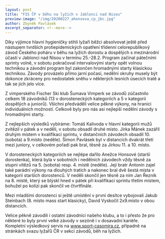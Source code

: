 ```yaml
---
layout: post
title: "FIS ČP v běhu na lyžích v Jablonci nad Nisou"
preview-image: "/img/20200227_ahonsova_cp_jbc.jpg"
author: Zbyněk Pavlásek
excerpt_separator: <!--more-->
---
```


Díky výjimce hlavní hygieničky stihli lyžaři běžci absolvovat ještě před nástupem tvrdších protiepidemických opatření třídenní celorepublikový závod Českého poháru v běhu na lyžích dorostu a dospělých s mezinárodní účastí v Jablonci nad Nisou v termínu 25.-28.2.
Program začínal pátečními sprinty volně, v sobotu pokračoval intervalovými starty opět volnou technikou a závodní program byl zakončen hromadnými starty klasickou technikou. Závody provázelo přímo jarní počasí, nedělní okruhy musely být dokonce zkráceny pro nedostatek sněhu v některých lesních úsecích tratě a tak se jich jelo více.



Z vimperského Fischer Ski klub Šumava Vimperk se závodů zúčastnilo celkem 18 závodníků (13 v dorosteneckých kategoriích a 5 v kategorii dospělých a juniorů). Všichni předváděli velice pěkné výkony, na hranici individuálních možností.  Celkově byly pro nás asi nejlepší nedělní závody s hromadnými starty.
 


Z nejlepších výsledků vybíráme: Tomáš Kalivoda v hlavní kategorii mužů zvítězil v pátek a v neděli, v sobotu obsadil druhé místo. Jirka Mánek zazářil druhým místem v kvalifikaci sprintu, v distančních závodech obsadil 10. (sobota) a 9.místo (neděle). Šimon Pavlásek byl v distancích dvakrát třetí mezi juniory, v celkovém pořadí pak bral, těsně za Jirkou 11. a 10. místo.


 
V dorosteneckých kategoriích se nejlépe dařilo Anežce Honsové (starší dorostenka), která byla v sobotních i nedělních závodech vždy těsně za stupni vítězů na 5. (sobota) resp. 4. místě (neděle). Její bratr Antonín zajel také parádní výkony na dlouhých tratích a nakonec bral dvě šestá místa v kategorii starších dorostenců. V neděli skončil jen těsně za ním Jan Řezník na 8. místě, který se blýskl hned v pátek při kvalifikaci sprintu třetím místem, bohužel po kolizi pak skončil ve čtvrtfinále.



Mezi mladšími dorostenci si ještě umístění v první desítce vybojovali Jakub Steinbach (8. místo mass start klasicky),  David Vyskočil 2x9.místo v obou distancích.



Velice pěkně závodili i ostatní závodníci našeho klubu, a to i přesto že pro některé to byly první velké závody v sezóně i v dosavadní kariéře. Kompletní výsledkový servis na www.sport-casomira.cz, případně na stránkách svazu lyžařů ČR v sekci závodů, běh na lyžích.




 <!--more-->
